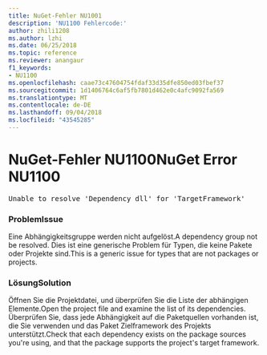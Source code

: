 ```yaml
---
title: NuGet-Fehler NU1001
description: 'NU1100 Fehlercode:'
author: zhili1208
ms.author: lzhi
ms.date: 06/25/2018
ms.topic: reference
ms.reviewer: anangaur
f1_keywords:
- NU1100
ms.openlocfilehash: caae73c47604754fdaf33d35dfe850ed03fbef37
ms.sourcegitcommit: 1d1406764c6af5fb7801d462e0c4afc9092fa569
ms.translationtype: MT
ms.contentlocale: de-DE
ms.lasthandoff: 09/04/2018
ms.locfileid: "43545285"
---
```

# <a name="nuget-error-nu1100"></a><span data-ttu-id="92aea-103">NuGet-Fehler NU1100</span><span class="sxs-lookup"><span data-stu-id="92aea-103">NuGet Error NU1100</span></span>

<pre>Unable to resolve 'Dependency dll' for 'TargetFramework'</pre>

### <a name="issue"></a><span data-ttu-id="92aea-104">Problem</span><span class="sxs-lookup"><span data-stu-id="92aea-104">Issue</span></span>
<span data-ttu-id="92aea-105">Eine Abhängigkeitsgruppe werden nicht aufgelöst.</span><span class="sxs-lookup"><span data-stu-id="92aea-105">A dependency group not be resolved.</span></span> <span data-ttu-id="92aea-106">Dies ist eine generische Problem für Typen, die keine Pakete oder Projekte sind.</span><span class="sxs-lookup"><span data-stu-id="92aea-106">This is a generic issue for types that are not packages or projects.</span></span>

### <a name="solution"></a><span data-ttu-id="92aea-107">Lösung</span><span class="sxs-lookup"><span data-stu-id="92aea-107">Solution</span></span>
<span data-ttu-id="92aea-108">Öffnen Sie die Projektdatei, und überprüfen Sie die Liste der abhängigen Elemente.</span><span class="sxs-lookup"><span data-stu-id="92aea-108">Open the project file and examine the list of its dependencies.</span></span> <span data-ttu-id="92aea-109">Überprüfen Sie, dass jede Abhängigkeit auf die Paketquellen vorhanden ist, die Sie verwenden und das Paket Zielframework des Projekts unterstützt.</span><span class="sxs-lookup"><span data-stu-id="92aea-109">Check that each dependency exists on the package sources you're using, and that the package supports the project's target framework.</span></span>